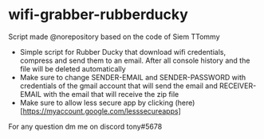 # wifi-grabber-rubberducky
Script made @norepository based on the code of Siem TTommy
- Simple script for Rubber Ducky that download wifi credentials, compress and send them to an email. After all console history and the file will be deleted automatically
- Make sure to change SENDER-EMAIL and SENDER-PASSWORD with credentials of the gmail account that will send the email and RECEIVER-EMAIL with the email that will receive the zip file
- Make sure to allow less secure app by clicking (here)[https://myaccount.google.com/lesssecureapps]


For any question dm me on discord tony#5678
